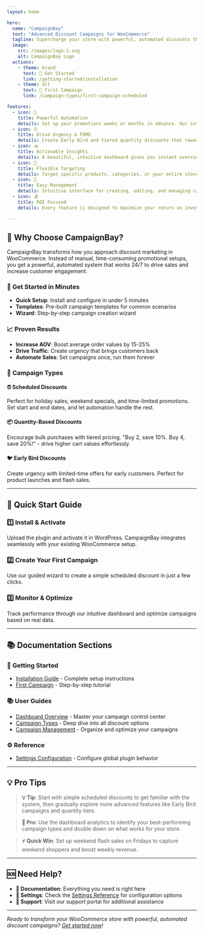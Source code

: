 ```yaml
---
layout: home

hero:
  name: "CampaignBay"
  text: "Advanced Discount Campaigns for WooCommerce"
  tagline: Supercharge your store with powerful, automated discounts that drive urgency and boost sales. Create compelling promotions that convert visitors into customers.
  image:
    src: /images/logo-2.svg
    alt: CampaignBay Logo
  actions:
    - theme: brand
      text: 🚀 Get Started
      link: /getting-started/installation
    - theme: alt
      text: 🎯 First Campaign
      link: /campaign-types/first-campaign-scheduled

features:
  - icon: 🚀
    title: Powerful Automation
    details: Set up your promotions weeks or months in advance. Our intelligent scheduler handles everything automatically, so you can focus on growing your business while campaigns run seamlessly in the background.
  - icon: ⏰
    title: Drive Urgency & FOMO
    details: Create Early Bird and tiered quantity discounts that reward customers for buying more and buying now. Leverage psychological triggers to boost conversion rates and average order values.
  - icon: 📊
    title: Actionable Insights
    details: A beautiful, intuitive dashboard gives you instant overview of campaign performance with real-time metrics. Make data-driven marketing decisions with comprehensive analytics and reporting.
  - icon: 🎯
    title: Flexible Targeting
    details: Target specific products, categories, or your entire store. Create personalized campaigns that speak directly to your audience and drive results where it matters most.
  - icon: 🔧
    title: Easy Management
    details: Intuitive interface for creating, editing, and managing campaigns. Bulk actions, smart filters, and real-time status updates make campaign management effortless.
  - icon: 💰
    title: ROI Focused
    details: Every feature is designed to maximize your return on investment. From automated scheduling to performance tracking, CampaignBay helps you create campaigns that pay for themselves.

---
```


## 🎯 Why Choose CampaignBay?

CampaignBay transforms how you approach discount marketing in WooCommerce. Instead of manual, time-consuming promotional setups, you get a powerful, automated system that works 24/7 to drive sales and increase customer engagement.

### 🚀 **Get Started in Minutes**
- **Quick Setup**: Install and configure in under 5 minutes
- **Templates**: Pre-built campaign templates for common scenarios
- **Wizard**: Step-by-step campaign creation wizard

### 📈 **Proven Results**
- **Increase AOV**: Boost average order values by 15-25%
- **Drive Traffic**: Create urgency that brings customers back
- **Automate Sales**: Set campaigns once, run them forever

### 🎨 **Campaign Types**

<div class="campaign-types-grid">

#### ⏰ **Scheduled Discounts**
Perfect for holiday sales, weekend specials, and time-limited promotions. Set start and end dates, and let automation handle the rest.

#### 📦 **Quantity-Based Discounts**
Encourage bulk purchases with tiered pricing. "Buy 2, save 10%. Buy 4, save 20%!" - drive higher cart values effortlessly.

#### 🐦 **Early Bird Discounts**
Create urgency with limited-time offers for early customers. Perfect for product launches and flash sales.

</div>

---

## 🚀 **Quick Start Guide**

<div class="quick-start-steps">

### 1️⃣ **Install & Activate**
Upload the plugin and activate it in WordPress. CampaignBay integrates seamlessly with your existing WooCommerce setup.

### 2️⃣ **Create Your First Campaign**
Use our guided wizard to create a simple scheduled discount in just a few clicks.

### 3️⃣ **Monitor & Optimize**
Track performance through our intuitive dashboard and optimize campaigns based on real data.

</div>

---

## 📚 **Documentation Sections**

<div class="docs-sections">

### 🚀 **Getting Started**
- [Installation Guide](/getting-started/installation) - Complete setup instructions
- [First Campaign](/campaign-types/first-campaign-scheduled) - Step-by-step tutorial

### 📚 **User Guides**
- [Dashboard Overview](/getting-started/dashboard-overview) - Master your campaign control center
- [Campaign Types](/campaign-types/quantity-discounts) - Deep dive into all discount options
- [Campaign Management](/managing-campaigns/all-campaigns-screen) - Organize and optimize your campaigns

### ⚙️ **Reference**
- [Settings Configuration](/reference/settings) - Configure global plugin behavior

</div>

---

## 💡 **Pro Tips**

> **💡 Tip**: Start with simple scheduled discounts to get familiar with the system, then gradually explore more advanced features like Early Bird campaigns and quantity tiers.

> **🚀 Pro**: Use the dashboard analytics to identify your best-performing campaign types and double down on what works for your store.

> **⚡ Quick Win**: Set up weekend flash sales on Fridays to capture weekend shoppers and boost weekly revenue.

---

## 🆘 **Need Help?**

- **📖 Documentation**: Everything you need is right here
- **🔧 Settings**: Check the [Settings Reference](/reference/settings) for configuration options
- **💬 Support**: Visit our support portal for additional assistance

---

*Ready to transform your WooCommerce store with powerful, automated discount campaigns? [Get started now](/getting-started/installation)!*